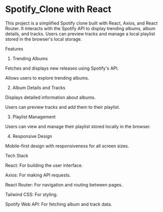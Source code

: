 # Spotify_Clone with React

This project is a simplified Spotify clone built with React, Axios, and React Router. It interacts with the Spotify API to display trending albums, album details, and tracks. Users can preview tracks and manage a local playlist stored in the browser's local storage.

Features

1. Trending Albums

Fetches and displays new releases using Spotify's API.

Allows users to explore trending albums.

2. Album Details and Tracks

Displays detailed information about albums.

Users can preview tracks and add them to their playlist.

3. Playlist Management

Users can view and manage their playlist stored locally in the browser.

4. Responsive Design

Mobile-first design with responsiveness for all screen sizes.

Tech Stack

React: For building the user interface.

Axios: For making API requests.

React Router: For navigation and routing between pages.

Tailwind CSS: For styling.

Spotify Web API: For fetching album and track data.



